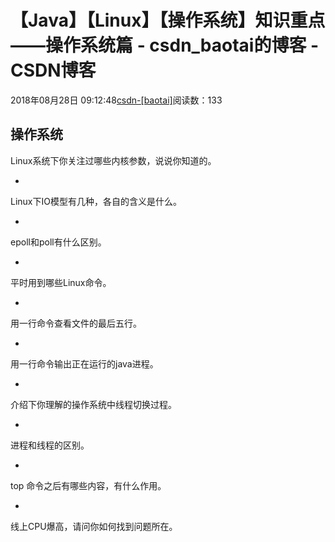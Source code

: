 # 【Java】【Linux】【操作系统】知识重点——操作系统篇 - csdn_baotai的博客 - CSDN博客

2018年08月28日 09:12:48[csdn-[baotai]](https://me.csdn.net/csdn_baotai)阅读数：133


**操作系统**
- 
Linux系统下你关注过哪些内核参数，说说你知道的。

- 
Linux下IO模型有几种，各自的含义是什么。

- 
epoll和poll有什么区别。

- 
平时用到哪些Linux命令。

- 
用一行命令查看文件的最后五行。

- 
用一行命令输出正在运行的java进程。

- 
介绍下你理解的操作系统中线程切换过程。

- 
进程和线程的区别。

- 
top 命令之后有哪些内容，有什么作用。

- 
线上CPU爆高，请问你如何找到问题所在。

